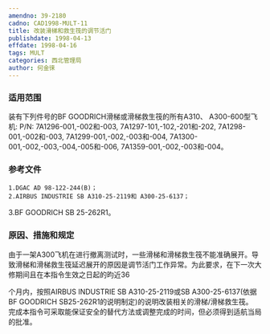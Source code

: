 ```yaml
---
amendno: 39-2180
cadno: CAD1998-MULT-11
title: 改装滑梯和救生筏的调节活门
publishdate: 1998-04-13
effdate: 1998-04-16
tags: MULT
categories: 西北管理局
author: 何金徕
---
```


### 适用范围 
装有下列件号的BF GOODRICH滑梯或滑梯救生筏的所有A310、
A300-600型飞机: P/N: 7A1296-001,-002和-003, 7A1297-101,-102,-201和-202, 7A1298-001,-002和-003, 7A1299-001,-002,-003和-004,     7A1300-001,-002,-003,-004,-005和-006, 7A1359-001,-002,-003和-004。

### 参考文件
    1.DGAC AD 98-122-244(B)；
    2.AIRBUS INDUSTRIE SB A310-25-2119和 A300-25-6137；
 3.BF 
GOODRICH SB 25-262R1。


### 原因、措施和规定 
由于一架A300飞机在进行撤离测试时，一些滑梯和滑梯救生筏不能准确展开。导致滑梯和滑梯救生筏延迟展开的原因是调节活门工作异常。为此要求，在下一次大修期间且在本指令生效之日起的昀近36
       
个月内，按照AIRBUS INDUSTRIE SB A310-25-2119或SB A300-25-6137(依据BF GOODRICH SB25-262R1的说明制定)的说明改装相关的滑梯/滑梯救生筏。 
    完成本指令可采取能保证安全的替代方法或调整完成的时间，但必须得到适航当局的批准。
